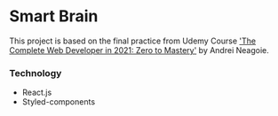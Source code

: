 # Smart Brain

This project is based on the final practice from Udemy Course ['The Complete Web Developer in 2021: Zero to Mastery'](https://www.udemy.com/course/the-complete-web-developer-zero-to-mastery/) by Andrei Neagoie.

### Technology

- React.js
- Styled-components

